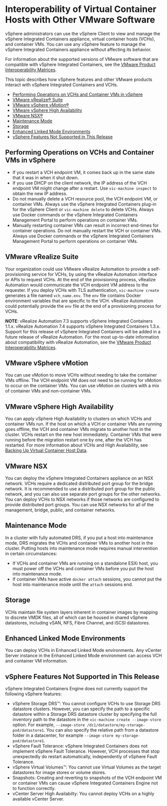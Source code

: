 # Interoperability of Virtual Container Hosts with Other VMware Software
vSphere administrators can use the vSphere Client to view and manage the vSphere Integrated Containers appliance, virtual container hosts (VCHs), and container VMs. You can use any vSphere feature to manage the vSphere Integrated Containers appliance without affecting its behavior.

For information about the supported versions of VMware software that are compatible with vSphere Integrated Containers, see the [VMware Product Interoperability Matrices](https://partnerweb.vmware.com/comp_guide2/sim/interop_matrix.php#interop&149=&0=).

This topic describes how vSphere features and other VMware products interact with vSphere Integrated Containers and VCHs. 

- [Performing Operations on VCHs and Container VMs in vSphere](#vms)
- [VMware vRealize&reg; Suite](#vrealize)
- [VMware vSphere vMotion&reg;](#vmotion)
- [VMware vSphere High Availability](#ha)
- [VMware NSX&reg;](#nsx)
- [Maintenance Mode](#maintmode)
- [Storage](#vsan)
- [Enhanced Linked Mode Environments](#elm)
- [vSphere Features Not Supported in This Release](#notsupported)

## Performing Operations on VCHs and Container VMs in vSphere <a id="vms"></a>

- If you restart a VCH endpoint VM, it comes back up in the same state that it was in when it shut down. 
- If you use DHCP on the client network, the IP address of the VCH endpoint VM might change after a restart. Use `vic-machine inspect` to obtain the new IP address.
- Do not manually delete a VCH resource pool, the VCH endpoint VM, or container VMs. Always use the vSphere Integrated Containers plug-in for the vSphere Client or `vic-machine delete` to delete VCHs. Always use Docker commands or the vSphere Integrated Containers Management Portal to perform operations on container VMs.
- Manually restarting container VMs can result in incorrect end-times for container operations. Do not manually restart the VCH or container VMs. Always use Docker commands or the vSphere Integrated Containers Management Portal to perform operations on container VMs.

## VMware vRealize Suite <a id="vrealize"></a>
Your organization could use VMware vRealize Automation to provide a self-provisioning service  for VCHs, by using the vRealize Automation interface or APIs to request VCHs. At the end of the provisioning process, vRealize Automation would communicate the VCH endpoint VM address to the requester. If you deploy VCHs with TLS authentication, `vic-machine create` generates a file named `vch_name.env`. The `env` file contains Docker environment variables that are specific to the VCH. vRealize Automation could potentially provide the `env` file at the end of a provisioning process for VCHs.

**NOTE**: vRealize Automation 7.3 supports vSphere Integrated Containers 1.1.x. vRealize Automation 7.4 supports vSphere Integrated Containers 1.3.x. Support for this release of vSphere Integrated Containers will be added in a future release of vRealize Automation. For the most up-to-date information about compatibility with vRealize Automation, see the [VMware Product Interoperability Matrices](https://partnerweb.vmware.com/comp_guide2/sim/interop_matrix.php#interop&114=&149=).

## VMware vSphere vMotion <a id="vmotion"></a>

You can use vMotion to move VCHs without needing to take the container VMs offline. The VCH endpoint VM does not need to be running for vMotion to occur on the container VMs. You can use vMotion on clusters with a mix of container VMs and non-container VMs. 

## VMware vSphere High Availability <a id="ha"></a>

You can apply vSphere High Availability to clusters on which VCHs and container VMs run. If the host on which a VCH or container VMs are running goes offline, the VCH and container VMs migrate to another host in the cluster. VCHs restart on the new host immediately. Container VMs that were running before the migration restart one by one, after the VCH has restarted. For more information about VCHs and High Availability, see [Backing Up Virtual Container Host Data](backup_vch.md).

## VMware NSX <a id="nsx"></a>

You can deploy the vSphere Integrated Containers appliance on an NSX network. VCHs require a dedicated distributed port group for the bridge network. It is recommended to use a distributed port group for the public network, and you can also use separate port groups for the other networks. You can deploy VCHs to NSX networks if those networks are configured to provide distributed port groups. You can use NSX networks for all of the management, bridge, public, and container networks. 

## Maintenance Mode <a id="maintmode"></a>

In a cluster with fully automated DRS, if you put a host into maintenance mode, DRS migrates the VCHs and container VMs to another host in the cluster. Putting hosts into maintenance mode requires manual intervention in certain circumstances:

- If VCHs and container VMs are running on a standalone ESXi host, you must power off the VCHs and container VMs before you put the host into maintenance mode.
- If container VMs have active `docker attach` sessions, you cannot put the host into maintenance mode until the `attach` sessions end. 

## Storage <a id="vsan"></a>
VCHs maintain file system layers inherent in container images by mapping to discrete VMDK files, all of which can be housed in shared vSphere datastores, including vSAN, NFS, Fibre Channel, and iSCSI datastores.

## Enhanced Linked Mode Environments <a id="elm"></a>
You can deploy VCHs in Enhanced Linked Mode environments. Any vCenter Server instance in the Enhanced Linked Mode environment can access VCH and container VM information.

## vSphere Features Not Supported in This Release <a id="notsupported"></a>
vSphere Integrated Containers Engine does not currently support the following vSphere features:

- vSphere Storage DRS&trade;: You cannot configure VCHs to use Storage DRS datastore clusters. However, you can specify the path to a specific datastore within a Storage DRS datastore cluster by specifying the full inventory path to the datastore in the `vic-machine create --image-store` option. For example, `--image-store /dc1/datastore/my-storage-pod/datastore1`. You can also specify the relative path from a datastore folder in a datacenter, for example `--image-store my-storage-pod/datastore1`.
- vSphere Fault Tolerance: vSphere Integrated Containers does not implement vSphere Fault Tolerance. However, VCH processes that stop unexpectedly do restart automatically, independently of vSphere Fault Tolerance.
- vSphere Virtual Volumes&trade;: You cannot use Virtual Volumes as the target datastores for image stores or volume stores.
- Snapshots: Creating and reverting to snapshots of the VCH endpoint VM or container VMs can cause vSphere Integrated Containers Engine not to function correctly.
- vCenter Server High Availabilty: You cannot deploy VCHs on a highly available vCenter Server. 
